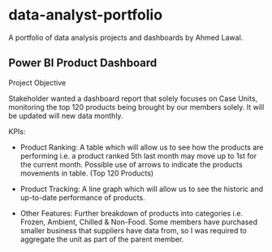 # data-analyst-portfolio
A portfolio of data analysis projects and dashboards by Ahmed Lawal.

## Power BI Product Dashboard

<p>Project Objective

  Stakeholder wanted a dashboard report that solely focuses on Case Units, monitoring the top 120 products being brought by our members solely. It will be updated will new data monthly.</p>
  
<p>KPIs:
  
-	Product Ranking: A table which will allow us to see how the products are performing i.e. a product ranked 5th last month may move up to 1st for the current month. Possible use of arrows to indicate the products movements in table. (Top 120 Products)

-	Product Tracking: A line graph which will allow us to see the historic and up-to-date performance of products.
 
-	 Other Features: Further breakdown of products into categories i.e. Frozen, Ambient, Chilled & Non-Food. Some members have purchased smaller business that suppliers have data from, so I was required to aggregate the unit as part of the parent member.</p>
